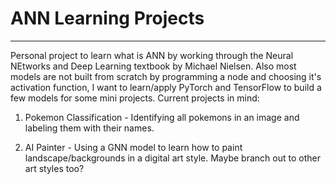 # ANN Learning Projects
-------
Personal project to learn what is ANN by working through the Neural NEtworks and Deep Learning textbook by Michael Nielsen. Also most models are not built from scratch by programming a node and choosing it's activation function, I want to learn/apply PyTorch and TensorFlow to build a few models for some mini projects. Current projects in mind: 
1. Pokemon Classification - Identifying all pokemons in an image and labeling them with their names. 

2. AI Painter - Using a GNN model to learn how to paint landscape/backgrounds in a digital art style. Maybe branch out to other art styles too? 

